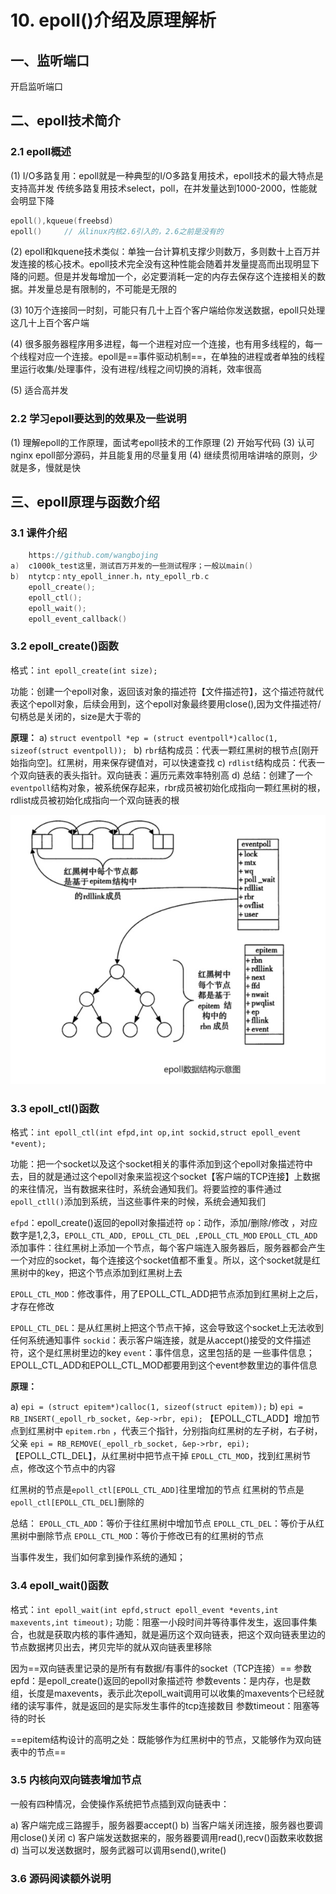 # 10. epoll()介绍及原理解析

## 一、监听端口
开启监听端口

## 二、epoll技术简介
### 2.1 epoll概述
(1) I/O多路复用：epoll就是一种典型的I/O多路复用技术，epoll技术的最大特点是支持高并发
传统多路复用技术select，poll，在并发量达到1000-2000，性能就会明显下降

```cpp
epoll(),kqueue(freebsd)
epoll() 	// 从linux内核2.6引入的，2.6之前是没有的
```

(2) epoll和kquene技术类似：单独一台计算机支撑少则数万，多则数十上百万并发连接的核心技术。epoll技术完全没有这种性能会随着并发量提高而出现明显下降的问题。但是并发每增加一个，必定要消耗一定的内存去保存这个连接相关的数据。并发量总是有限制的，不可能是无限的

(3) 10万个连接同一时刻，可能只有几十上百个客户端给你发送数据，epoll只处理这几十上百个客户端

(4) 很多服务器程序用多进程，每一个进程对应一个连接，也有用多线程的，每一个线程对应一个连接。epoll是==事件驱动机制==，在单独的进程或者单独的线程里运行收集/处理事件，没有进程/线程之间切换的消耗，效率很高

(5) 适合高并发

### 2.2 学习epoll要达到的效果及一些说明
(1) 理解epoll的工作原理，面试考epoll技术的工作原理
(2) 开始写代码
(3) 认可nginx epoll部分源码，并且能复用的尽量复用
(4) 继续贯彻用啥讲啥的原则，少就是多，慢就是快

## 三、epoll原理与函数介绍

### 3.1 课件介绍
```c
	https://github.com/wangbojing
a) 	c1000k_test这里，测试百万并发的一些测试程序；一般以main()
b) 	ntytcp：nty_epoll_inner.h，nty_epoll_rb.c
	epoll_create();
	epoll_ctl();
	epoll_wait();
	epoll_event_callback()
```

### 3.2 epoll_create()函数
格式：`int epoll_create(int size);`

功能：创建一个epoll对象，返回该对象的描述符【文件描述符】，这个描述符就代表这个epoll对象，后续会用到，这个epoll对象最终要用close(),因为文件描述符/句柄总是关闭的，size是大于零的

**原理：**
a) `struct eventpoll *ep = (struct eventpoll*)calloc(1, sizeof(struct eventpoll)); `
b) `rbr`结构成员：代表一颗红黑树的根节点[刚开始指向空]。红黑树，用来保存键值对，可以快速查找
c) `rdlist`结构成员：代表一个双向链表的表头指针。双向链表：遍历元素效率特别高
d) 总结：创建了一个`eventpoll`结构对象，被系统保存起来，rbr成员被初始化成指向一颗红黑树的根，rdlist成员被初始化成指向一个双向链表的根

![](images/epoll数据结构.png)

### 3.3 epoll_ctl()函数
格式：`int epoll_ctl(int efpd,int op,int sockid,struct epoll_event *event);`

功能：把一个socket以及这个socket相关的事件添加到这个epoll对象描述符中去，目的就是通过这个epoll对象来监视这个socket【客户端的TCP连接】上数据的来往情况，当有数据来往时，系统会通知我们。将要监控的事件通过`epoll_ctll()`添加到系统，当这些事件来的时候，系统会通知我们

`efpd`：epoll_create()返回的epoll对象描述符
`op`：动作，添加/删除/修改 ，对应数字是1,2,3，`EPOLL_CTL_ADD, EPOLL_CTL_DEL ,EPOLL_CTL_MOD`
`EPOLL_CTL_ADD`添加事件：往红黑树上添加一个节点，每个客户端连入服务器后，服务器都会产生一个对应的socket，每个连接这个socket值都不重复。所以，这个socket就是红黑树中的key，把这个节点添加到红黑树上去

`EPOLL_CTL_MOD`：修改事件，用了EPOLL_CTL_ADD把节点添加到红黑树上之后，才存在修改

`EPOLL_CTL_DEL`：是从红黑树上把这个节点干掉，这会导致这个socket上无法收到任何系统通知事件
`sockid`：表示客户端连接，就是从accept()接受的文件描述符，这个是红黑树里边的key
`event`：事件信息，这里包括的是 一些事件信息；EPOLL_CTL_ADD和EPOLL_CTL_MOD都要用到这个event参数里边的事件信息

**原理：**

a) `epi = (struct epitem*)calloc(1, sizeof(struct epitem));`
b) `epi = RB_INSERT(_epoll_rb_socket, &ep->rbr, epi);` 【EPOLL_CTL_ADD】增加节点到红黑树中
`epitem.rbn` ，代表三个指针，分别指向红黑树的左子树，右子树，父亲
`epi = RB_REMOVE(_epoll_rb_socket, &ep->rbr, epi);`【EPOLL_CTL_DEL】，从红黑树中把节点干掉
`EPOLL_CTL_MOD`，找到红黑树节点，修改这个节点中的内容

红黑树的节点是`epoll_ctl[EPOLL_CTL_ADD]`往里增加的节点
红黑树的节点是`epoll_ctl[EPOLL_CTL_DEL]`删除的

总结：
`EPOLL_CTL_ADD`：等价于往红黑树中增加节点
`EPOLL_CTL_DEL`：等价于从红黑树中删除节点
`EPOLL_CTL_MOD`：等价于修改已有的红黑树的节点

当事件发生，我们如何拿到操作系统的通知；
### 3.4 epoll_wait()函数
格式：`int epoll_wait(int epfd,struct epoll_event *events,int maxevents,int timeout);`
功能：阻塞一小段时间并等待事件发生，返回事件集合，也就是获取内核的事件通知，就是遍历这个双向链表，把这个双向链表里边的节点数据拷贝出去，拷贝完毕的就从双向链表里移除

因为==双向链表里记录的是所有有数据/有事件的socket（TCP连接）==
参数epfd：是epoll_create()返回的epoll对象描述符
参数events：是内存，也是数组，长度是maxevents，表示此次epoll_wait调用可以收集的maxevents个已经就绪的读写事件，就是返回的是实际发生事件的tcp连接数目
参数timeout：阻塞等待的时长

==epitem结构设计的高明之处：既能够作为红黑树中的节点，又能够作为双向链表中的节点==

### 3.5 内核向双向链表增加节点
一般有四种情况，会使操作系统把节点插到双向链表中：

a) 客户端完成三路握手，服务器要accept()
b) 当客户端关闭连接，服务器也要调用close()关闭
c) 客户端发送数据来的，服务器要调用read(),recv()函数来收数据
d) 当可以发送数据时，服务武器可以调用send(),write()

### 3.6 源码阅读额外说明



